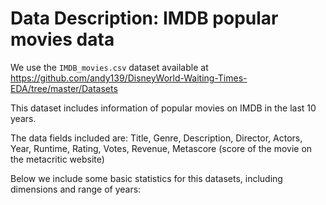 # Data Description: IMDB popular movies data

We use the `IMDB_movies.csv` dataset available at 
<https://github.com/andy139/DisneyWorld-Waiting-Times-EDA/tree/master/Datasets>

This dataset includes information of popular movies on IMDB in the last 10 years. 

The data fields included are: Title, Genre, Description, Director, Actors, Year, Runtime, Rating, Votes, Revenue, Metascore (score of the movie on the metacritic website)

Below we include some basic statistics for this datasets, including dimensions and range of years:

